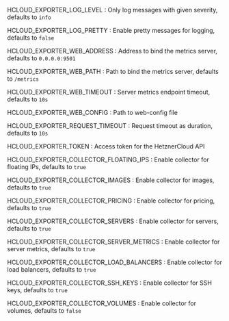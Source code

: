 HCLOUD_EXPORTER_LOG_LEVEL
: Only log messages with given severity, defaults to `info`

HCLOUD_EXPORTER_LOG_PRETTY
: Enable pretty messages for logging, defaults to `false`

HCLOUD_EXPORTER_WEB_ADDRESS
: Address to bind the metrics server, defaults to `0.0.0.0:9501`

HCLOUD_EXPORTER_WEB_PATH
: Path to bind the metrics server, defaults to `/metrics`

HCLOUD_EXPORTER_WEB_TIMEOUT
: Server metrics endpoint timeout, defaults to `10s`

HCLOUD_EXPORTER_WEB_CONFIG
: Path to web-config file

HCLOUD_EXPORTER_REQUEST_TIMEOUT
: Request timeout as duration, defaults to `10s`

HCLOUD_EXPORTER_TOKEN
: Access token for the HetznerCloud API

HCLOUD_EXPORTER_COLLECTOR_FLOATING_IPS
: Enable collector for floating IPs, defaults to `true`

HCLOUD_EXPORTER_COLLECTOR_IMAGES
: Enable collector for images, defaults to `true`

HCLOUD_EXPORTER_COLLECTOR_PRICING
: Enable collector for pricing, defaults to `true`

HCLOUD_EXPORTER_COLLECTOR_SERVERS
: Enable collector for servers, defaults to `true`

HCLOUD_EXPORTER_COLLECTOR_SERVER_METRICS
: Enable collector for server metrics, defaults to `true`

HCLOUD_EXPORTER_COLLECTOR_LOAD_BALANCERS
: Enable collector for load balancers, defaults to `true`

HCLOUD_EXPORTER_COLLECTOR_SSH_KEYS
: Enable collector for SSH keys, defaults to `true`

HCLOUD_EXPORTER_COLLECTOR_VOLUMES
: Enable collector for volumes, defaults to `false`
